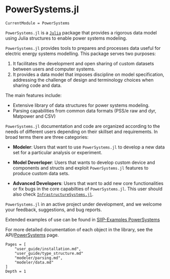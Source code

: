 # PowerSystems.jl

```@meta
CurrentModule = PowerSystems
```

`PowerSystems.jl` is a [`Julia`](http://www.julialang.org) package that provides a rigorous data model using Julia structures to enable power systems modeling.

`PowerSystems.jl` provides tools to prepares and processes data useful for electric energy systems modelling. This package serves two purposes:

1. It facilitates the development and open sharing of custom datasets between users and computer systems.
2. It provides a data model that imposes discipline on model specification, addressing the challenge of design and terminology choices when sharing code and data.

The main features include:

- Extensive library of data structures for power systems modeling.
- Parsing capabilities from common data formats (PSS/e raw and dyr, Matpower and CSV)

`PowerSystems.jl` documentation and code are organized according to the needs of different users depending on their skillset and requirements. In broad terms there are three categories:

- **Modeler**: Users that want to use `PowerSystems.jl` to develop a new data set for a particular analysis or experiment.

- **Model Deverloper**: Users that wants to develop custom device and components and structs and exploit `PowerSystems.jl` features to produce custom data sets.

- **Advanced Developers**: Users that want to add new core functionalities or fix bugs in the core capabilties of `PowerSystems.jl`. This user should also check [`InfrastructureSystems.jl`](https://github.com/NREL-SIIP/InfrastructureSystems.jl).

`PowerSystems.jl` in an active project under development, and we welcome your feedback, suggestions, and bug reports.

Extended examples of use can be found in [SIIP-Examples PowerSystems](https://github.com/NREL-SIIP/SIIPExamples.jl/tree/master/notebook/PowerSystems_examples)

For more detailed documentation of each object in the library, see the API/[PowerSystems](@ref) page.

```@contents
Pages = [
    "user_guide/installation.md",
    "user_guide/type_structure.md"
    "modeler/parsing.md",
    "modeler/data.md"
]
Depth = 1
```
